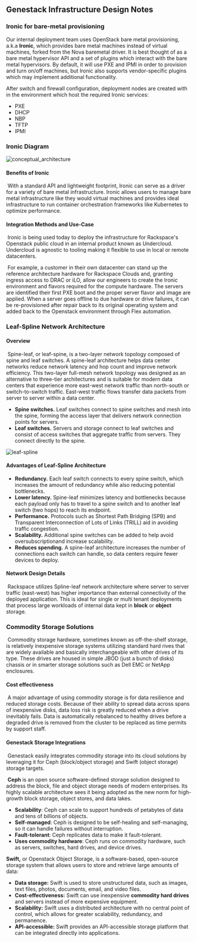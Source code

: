 ## Genestack Infrastructure Design Notes 

### Ironic for bare-metal provisioning  

Our internal deployment team uses OpenStack bare metal provisioning, a.k.a **Ironic**, which provides bare metal machines instead of virtual machines, forked from the Nova baremetal driver. It is best thought of as a bare metal hypervisor API and a set of plugins which interact with the bare metal hypervisors. By default, it will use PXE and IPMI in order to provision and turn on/off machines, but Ironic also supports vendor-specific plugins which may implement additional functionality. 

After switch and firewall configuration, deployment nodes are created with in the environment which host the required Ironic services:

- PXE
- DHCP
- NBP
- TFTP
- IPMI

### Ironic Diagram

![conceptual_architecture](./assets/images/ironic-design.png)

#### Benefits of Ironic

​	With a standard API and lightweight footprint, Ironic can serve as a driver for a variety of bare metal infrastructure. Ironic allows users to manage bare metal infrastructure like they would virtual  machines and provides ideal infrastructure to run container  orchestration frameworks like Kubernetes to optimize performance.  



#### Integration Methods and Use-Case

​	Ironic is being used today to deploy the infrastructure for Rackspace's Openstack public cloud in an internal product known as Undercloud. Undercloud is agnostic to tooling making it flexible to use in local or remote datacenters.

​	For example, a customer in their own datacenter can stand up the reference architecture hardware for Rackspace Clouds and, granting ingress access to DRAC or iLO, allow our engineers to create the Ironic environment and flavors required for the compute hardware.  The servers are identified their first PXE boot and the proper server flavor and image are applied.  When a server goes offline to due hardware or drive failures, it can be re-provisioned after repair back to its original operating system and added back to the Openstack environment through Flex automation.

### Leaf-Spline Network Architecture

#### Overview

​	Spine-leaf, or leaf-spine, is a two-layer network topology composed of spine and leaf switches. A spine-leaf architecture helps data center networks reduce network latency and hop count and improve network efficiency.  This two-layer full-mesh network topology was designed as an alternative to three-tier architectures and is suitable for modern data centers  that experience more east-west network traffic than north-south or switch-to-switch traffic. East-west traffic flows transfer data packets from server to server within a data center.

- **Spine switches.** Leaf switches connect to spine switches and mesh into the spine, forming the access layer that delivers network connection points for servers.
- **Leaf switches.** Servers and storage connect to leaf  switches and consist of access switches that aggregate traffic from  servers. They connect directly to the spine.

![leaf-spline](assets/images/leaf-spline.png)

#### Advantages of Leaf-Spline Architecture

- **Redundancy.** Each leaf switch connects to every spine  switch, which increases the amount of redundancy while also reducing  potential bottlenecks.
- **Lower latency.** Spine-leaf minimizes latency and bottlenecks because each payload only has to travel to a spine switch and to another leaf switch (two hops) to reach its endpoint.
- **Performance.** Protocols such as Shortest Path Bridging  (SPB) and Transparent Interconnection of Lots of Links (TRILL) aid in  avoiding traffic congestion.
- **Scalability.** Additional spine switches can be added to help avoid oversubscriptionand increase scalability.
- **Reduces spending.** A spine-leaf architecture increases  the number of connections each switch can handle, so data centers  require fewer devices to deploy.


#### Network Design Details 

​	Rackspace utilizes Spline-leaf network architecture where server to server traffic (east-west) has higher importance than external connectivity of the deployed application.  This is ideal for single or multi tenant deployments that process large workloads of internal data kept in **block** or **object** storage.

### Commodity Storage Solutions

​	Commodity storage hardware, sometimes known as off-the-shelf storage, is relatively inexpensive storage systems utilizing standard hard rives that are widely available  and basically interchangeable with other drives of its type.  These drives are housed in simple JBOD (just a bunch of disks) chassis or in smarter storage solutions such as Dell EMC or NetApp enclosures.  

#### Cost effectiveness

​	A major advantage of using commodity storage is for data resilience and reduced storage costs.  Because of their ability to spread data across spans of inexpensive disks, data loss risk is greatly reduced when a drive inevitably fails.  Data is automatically rebalanced to healthy drives before a degraded drive is removed from the cluster to be replaced as time permits by support staff.  

#### Genestack Storage Integrations

​	Genestack easily integrates commodity storage into its cloud solutions by leveraging it for Ceph (block/object storage) and Swift (object storage) storage targets.  

​	**Ceph** is an open source software-defined storage solution designed to address the  block, file and object storage needs of modern enterprises. Its  highly scalable architecture sees it being adopted as the new norm for  high-growth block storage, object stores, and data lakes. 

- **Scalability**: Ceph can scale to support hundreds of petabytes of data and tens of billions of objects.
- **Self-managed**: Ceph is designed to be self-healing and self-managing, so it can handle failures without interruption.
- **Fault-tolerant**: Ceph replicates data to make it fault-tolerant.
- **Uses commodity hardware**:  Ceph runs on commodity hardware, such as servers, switches, hard drives, and device drives.

**Swift,** or Openstack Object Storage, is a software-based, open-source storage system that allows users to store and retrieve large amounts of data:

- **Data storage:** Swift is used to store unstructured data, such as images, text files, photos, documents, email, and video files.
- **Cost-effectiveness:**  Swift can use inexpensive **commodity hard drives** and servers instead of more expensive equipment.
- **Scalability:**  Swift uses a distributed architecture with no central point of control, which allows for greater scalability, redundancy, and permanence.
- **API-accessible:**  Swift provides an API-accessible storage platform that can be integrated directly into applications.

